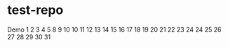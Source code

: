# test-repo

Demo
1
2
3
4
5
8
9
10
10
11
12
13
14
15
16
17
18
19
20
21
22
23
24
24
25
26
27
28
29
30
31